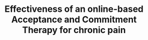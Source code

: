 --- 
abstract: '' 
authors: 
 - J Lin
 -  M Lueking
 -  admin
 -  M Buhrman
 -  G Andersson
 -  H Baumeister
doi: '' 
featured: false 
publication: '*European Health Psychologist*, 211' 
publication_short: '' 
publishDate: '2015-01-01' 
title: 'Effectiveness of an online-based Acceptance and Commitment Therapy for chronic pain' 
url_code: '' 
url_dataset: '' 
url_pdf: '' 
url_poster: '' 
url_project: '' 
url_slides: '' 
url_source: '' 
url_video: '' 
---